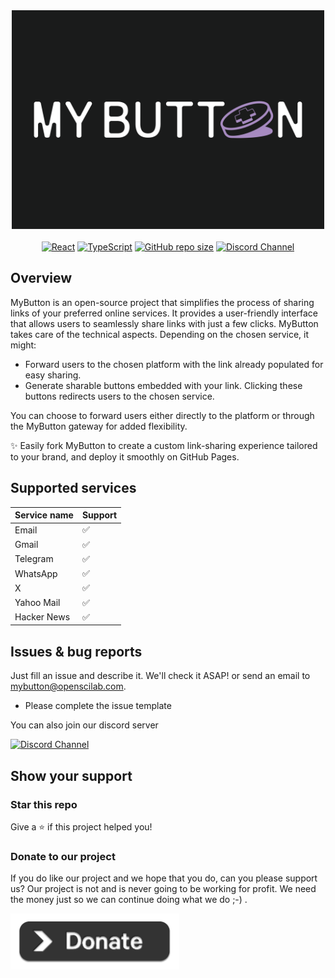 <div align="center">
<img src="https://github.com/openscilab/mybutton/raw/main/otherfiles/logo.png" width="500" height="350">
    <br/>
    <br/>
<a href="https://reactjs.org/"><img src="https://img.shields.io/badge/react-black?logo=react&style=for-the-badge" alt="React" style="height: 24px;"></a>
<a href="https://www.typescriptlang.org/"><img src="https://shields.io/badge/TypeScript-3178C6?logo=TypeScript&logoColor=FFF&style=for-the-badge" alt="TypeScript" style="height: 24px;"></a>
<a href="https://github.com/openscilab/mybutton"><img alt="GitHub repo size" src="https://img.shields.io/github/repo-size/openscilab/mybutton?style=for-the-badge" style="height: 24px;"></a>
<a href="https://discord.gg/T2VzhzqU67"><img src="https://img.shields.io/discord/1064533716615049236.svg" alt="Discord Channel" style="height: 24px;"></a>
</div>

## Overview

MyButton is an open-source project that simplifies the process of sharing links of your preferred online services. It provides a user-friendly interface that allows users to seamlessly share links with just a few clicks. MyButton takes care of the technical aspects. Depending on the chosen service, it might:

-   Forward users to the chosen platform with the link already populated for easy sharing.
-   Generate sharable buttons embedded with your link. Clicking these buttons redirects users to the chosen service.

You can choose to forward users either directly to the platform or through the MyButton gateway for added flexibility.

✨ Easily fork MyButton to create a custom link-sharing experience tailored to your brand, and deploy it smoothly on GitHub Pages.

## Supported services

| Service name | Support  |
| ------------ | -------- |
| Email        | &#x2705; |
| Gmail        | &#x2705; |
| Telegram     | &#x2705; |
| WhatsApp     | &#x2705; |
| X            | &#x2705; |
| Yahoo Mail   | &#x2705; |
| Hacker News  | &#x2705; |

## Issues & bug reports

Just fill an issue and describe it. We'll check it ASAP! or send an email to [mybutton@openscilab.com](mailto:mybutton@openscilab.com 'mybutton@openscilab.com').

-   Please complete the issue template

You can also join our discord server

<a href="https://discord.gg/T2VzhzqU67">
  <img src="https://img.shields.io/discord/1064533716615049236.svg?style=for-the-badge" alt="Discord Channel">
</a>

## Show your support

<h3>Star this repo</h3>

Give a ⭐️ if this project helped you!

<h3>Donate to our project</h3>

If you do like our project and we hope that you do, can you please support us? Our project is not and is never going to be working for profit. We need the money just so we can continue doing what we do ;-) .

<a href="https://openscilab.com/#donation" target="_blank"><img src="https://github.com/openscilab/mybutton/raw/main/otherfiles/donation.png" height="90px" width="270px" alt="mybutton Donation"></a>
